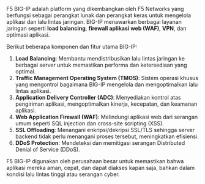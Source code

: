 F5 BIG-IP adalah platform yang dikembangkan oleh F5 Networks yang berfungsi sebagai perangkat lunak dan perangkat keras untuk mengelola aplikasi dan lalu lintas jaringan. BIG-IP menawarkan berbagai layanan jaringan seperti **load balancing**, **firewall aplikasi web (WAF)**, **VPN**, dan optimasi aplikasi.

Berikut beberapa komponen dan fitur utama BIG-IP:

1. **Load Balancing**: Membantu mendistribusikan lalu lintas jaringan ke berbagai server untuk memastikan performa dan ketersediaan yang optimal.
2. **Traffic Management Operating System (TMOS)**: Sistem operasi khusus yang mengontrol bagaimana BIG-IP mengelola dan mengoptimalkan lalu lintas aplikasi.
3. **Application Delivery Controller (ADC)**: Menyediakan kontrol atas pengiriman aplikasi, mengoptimalkan kinerja, kecepatan, dan keamanan aplikasi.
4. **Web Application Firewall (WAF)**: Melindungi aplikasi web dari serangan umum seperti SQL injection dan cross-site scripting (XSS).
5. **SSL Offloading**: Menangani enkripsi/dekripsi SSL/TLS sehingga server backend tidak perlu menangani proses tersebut, meningkatkan efisiensi.
6. **DDoS Protection**: Mendeteksi dan memitigasi serangan Distributed Denial of Service (DDoS).

F5 BIG-IP digunakan oleh perusahaan besar untuk memastikan bahwa aplikasi mereka aman, cepat, dan dapat diakses kapan saja, bahkan dalam kondisi lalu lintas tinggi atau serangan cyber.